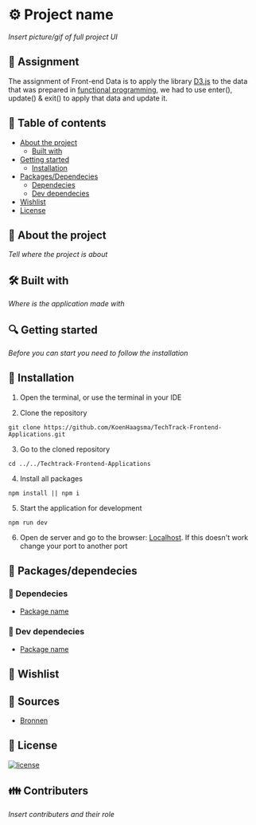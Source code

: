 # ⚙ Project name

*Insert picture/gif of full project UI*


## 📂 Assignment

The assignment of Front-end Data is to apply the library [D3.js](https://d3js.org/) to the data that was prepared in [functional programming](https://github.com/KoenHaagsma/TechTrack-Frontend-Applications), we had to use enter(), update() & exit() to apply that data and update it.

## 🧾 Table of contents
-   [About the project](##About-the-project)
      * [Built with](###Built-with)
-   [Getting started](##Getting-started)
      * [Installation](##Installation)
-   [Packages/Dependecies](##Packages/dependecies)
      * [Dependecies](###Dependecies)
      * [Dev dependecies](###Dev-dependecies)
-   [Wishlist](##Wishlist)
-   [License](##License)

## 📖 About the project
*Tell where the project is about*

## 🛠 Built with
*Where is the application made with*

## 🔍 Getting started
*Before you can start you need to follow the installation*

## 🔨 Installation
1. Open the terminal, or use the terminal in your IDE

2. Clone the repository
```
git clone https://github.com/KoenHaagsma/TechTrack-Frontend-Applications.git
```
3. Go to the cloned repository
```
cd ../../Techtrack-Frontend-Applications
```
4. Install all packages
```
npm install || npm i
```
5. Start the application for development
```
npm run dev
```
6. Open de server and go to the browser: [Localhost](http://localhost:3000/). If this doesn't work change your port to another port

## 🧰 Packages/dependecies

### 🧱 Dependecies
- [Package name]()
### 🧱 Dev dependecies
- [Package name]()

## 🌟 Wishlist

## 📑 Sources
- [Bronnen]()

## 🔖 License
[![license](https://img.shields.io/github/license/DAVFoundation/captain-n3m0.svg?style=flat-square)]()

## 👪 Contributers
*Insert contributers and their role*
